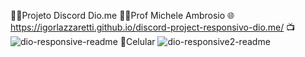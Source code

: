 👨‍💻Projeto Discord Dio.me 👩‍🏫Prof Michele Ambrosio 🌐https://igorlazzaretti.github.io/discord-project-responsivo-dio.me/
📺![dio-responsive-readme](https://github.com/igorlazzaretti/discord-project-responsivo-dio.me/assets/134664486/7f22e31a-324a-43ad-a1dc-ce24e07934f4)
📱Celular 
![dio-responsive2-readme](https://github.com/igorlazzaretti/discord-project-responsivo-dio.me/assets/134664486/1684bd45-74e2-4758-a41d-a761c33f9b2b)
